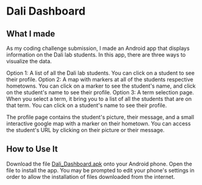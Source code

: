 # Dali Dashboard
## What I made
As my coding challenge submission, I made an Android app that displays information on the Dali lab students. In this app, there are three ways to visualize the data.

Option 1: A list of all the Dali lab students. You can click on a student to see their profile.
Option 2: A map with markers at all of the students respective hometowns. You can click on a marker to see the student's name, and click on the student's name to see their profile.
Option 3: A term selection page. When you select a term, it bring you to a list of all the students that are on that term. You can click on a student's name to see their profile.

The profile page contains the student's picture, their message, and a small interactive google map with a marker on their hometown. You can access the student's URL by clicking on their picture or their message.

## How to Use It
Download the file [Dali_Dashboard.apk](Dali_Dashboard.apk) onto your Android phone. Open the file to install the app. You may be prompted to edit your phone's settings in order to allow the installation of files downloaded from the internet.
